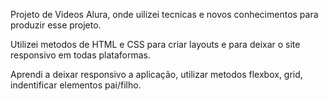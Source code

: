 Projeto de Videos Alura, onde uilizei tecnicas e novos conhecimentos para produzir esse projeto.

Utilizei metodos de HTML e CSS para criar layouts e para deixar o site responsivo em todas plataformas.

Aprendi a deixar responsivo a aplicação, utilizar metodos flexbox, grid, indentificar elementos pai/filho.
